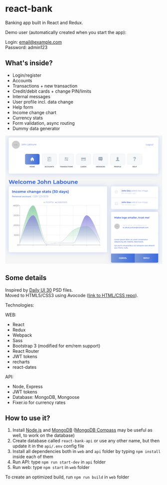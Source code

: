 # react-bank

Banking app built in React and Redux.

Demo user (automatically created when you start the app):

Login: email@example.com<br />
Password: admin123

## What's inside?

* Login/register
* Accounts
* Transactions + new transaction
* Credit/debit cards + change PIN/limits
* Internal messages
* User profile incl. data change
* Help form
* Income change chart
* Currency stats
* Form validation, async routing
* Dummy data generator

![react-bank screenshot](screenshot.png?raw=true)

## Some details
Inspired by [Daily UI 30](https://symu.co/freebies/ui-kits-9/daily-ui-30-elements/) PSD files.<br />
Moved to HTML5/CSS3 using Avocode ([link to HTML/CSS repo](https://github.com/jurkian/daily-ui-30-html)).

Technologies:

WEB:
* React
* Redux
* Webpack
* Sass
* Bootstrap 3 (modified for em/rem support)
* React Router
* JWT tokens
* recharts
* react-dates

API:
* Node, Express
* JWT tokens
* Database: MongoDB, Mongoose
* Fixer.io for currency rates

## How to use it?

1. Install [Node.js](https://nodejs.org/) and [MongoDB](https://www.mongodb.com/) ([MongoDB Compass](https://www.mongodb.com/products/compass) may be useful as well, to work on the database)
2. Create database called `react-bank-api` or use any other name, but then update it in the `api/.env` config file
3. Install all dependencies both in `web` and `api` folder by typing `npm install` inside each of them
4. Run API: type `npm run start-dev` in `api` folder
5. Run web: type `npm start` in `web` folder

To create an optimized build, run `npm run build` in `web` folder
